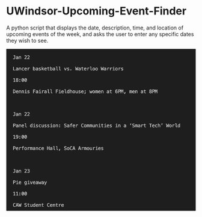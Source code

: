 # UWindsor-Upcoming-Event-Finder
A python script that displays the date, description, time, and location of upcoming events of the week, and asks the user to enter any specific dates they wish to see.

![TerminalScreenshot](Screen1.png)
